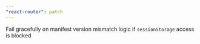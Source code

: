 ```yaml
---
"react-router": patch
---
```


Fail gracefully on manifest version mismatch logic if `sessionStorage` access is blocked

